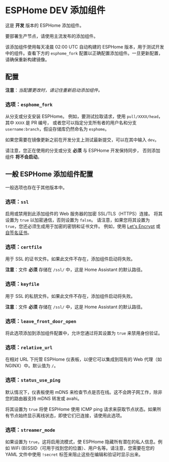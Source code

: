 # ESPHome DEV 添加组件

这是 **开发** 版本的 ESPHome 添加组件。

要部署生产节点，请使用主流发布的添加组件。

该添加组件使用每天凌晨 02:00 UTC 自动构建的 ESPHome 版本，用于测试开发中的组件。查看下方的 `esphome_fork` 配置以正确配置添加组件。一旦更新配置，请确保重新构建镜像。

## 配置

**注意**：_当配置更改时，请记住重新启动添加组件。_

### 选项：`esphome_fork`

从分支或分支安装 ESPHome。
例如，要测试拉取请求，使用 `pull/XXXX/head`，其中 `XXXX` 是 PR 编号，
或者您可以指定分支所有者的用户名和分支 `username:branch`，假设存储库仍然命名为 `esphome`。

如果您需要在镜像更新之前在开发分支上测试最新提交，可以在其中输入 `dev`。

请注意，您正在使用的分支或分支 **必须** 与 ESPHome 开发保持同步，
否则添加组件 **将不会启动**。


## 一般 ESPHome 添加组件配置

一般选项也存在于其他版本中。

### 选项：`ssl`

启用或禁用到此添加组件的 Web 服务器的加密 SSL/TLS（HTTPS）连接。
将其设置为 `true` 以加密通信，否则设置为 `false`。
请注意，如果您将其设置为 `true`，您还必须生成用于加密的密钥和证书文件。
例如，使用 [Let's Encrypt](https://www.home-assistant.io/addons/lets_encrypt/)
或 [自签名证书](https://www.home-assistant.io/docs/ecosystem/certificates/tls_self_signed_certificate/)。

### 选项：`certfile`

用于 SSL 的证书文件。如果此文件不存在，添加组件启动将失败。

**注意**：文件 **必须** 存储在 `/ssl/` 中，这是 Home Assistant 的默认路径。

### 选项：`keyfile`

用于 SSL 的私钥文件。如果此文件不存在，添加组件启动将失败。

**注意**：文件 **必须** 存储在 `/ssl/` 中，这是 Home Assistant 的默认路径。

### 选项：`leave_front_door_open`

将此选项添加到添加组件配置中，允许您通过将其设置为 `true` 来禁用身份验证。

### 选项：`relative_url`

在相对 URL 下托管 ESPHome 仪表板，以便它可以集成到现有的 Web 代理（如 NGINX）中。默认值为 `/`。

### 选项：`status_use_ping`

默认情况下，仪表板使用 mDNS 来检查节点是否在线。这不会跨子网工作，除非您的路由器支持 mDNS 转发或 avahi。

将其设置为 `true` 将使 ESPHome 使用 ICMP ping 请求来获取节点状态。如果所有节点始终显示离线状态，即使它们已连接，请使用此选项。

### 选项：`streamer_mode`

如果设置为 `true`，这将启用流模式，使 ESPHome 隐藏所有潜在的私人信息。例如 WiFi (B)SSID（可用于找到您的位置）、用户名等。请注意，您需要在您的 YAML 文件中使用 `!secret` 标签来阻止这些在编辑和验证时显示出来。